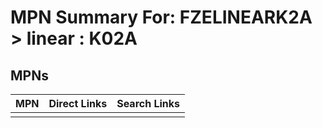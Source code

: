 



# MPN Summary For: FZELINEARK2A > linear : K02A

## MPNs
  

|MPN|Direct Links|Search Links|
| :--- | :--- | :--- |
||||
